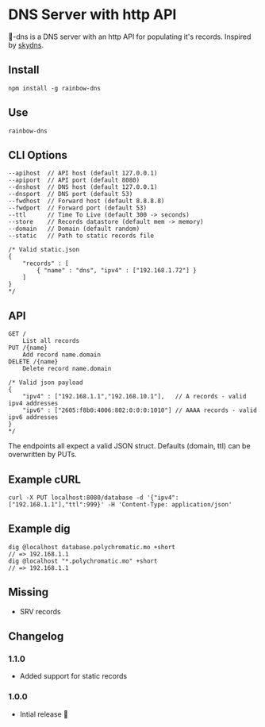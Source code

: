 # DNS Server with http API

:rainbow:-dns is a DNS server with an http API for populating it's records. Inspired by [skydns](https://github.com/skynetservices/skydns).

## Install

    npm install -g rainbow-dns

## Use

    rainbow-dns

## CLI Options

    --apihost  // API host (default 127.0.0.1)
    --apiport  // API port (default 8080)
    --dnshost  // DNS host (default 127.0.0.1)
    --dnsport  // DNS port (default 53)
    --fwdhost  // Forward host (default 8.8.8.8)
    --fwdport  // Forward port (default 53)
    --ttl      // Time To Live (default 300 -> seconds)
    --store    // Records datastore (default mem -> memory)
    --domain   // Domain (default random)
    --static   // Path to static records file

    /* Valid static.json
    {
        "records" : [
            { "name" : "dns", "ipv4" : ["192.168.1.72"] }
        ]
    }
    */

## API

    GET /
        List all records
    PUT /{name}
        Add record name.domain
    DELETE /{name}
        Delete record name.domain

    /* Valid json payload
    {
        "ipv4" : ["192.168.1.1","192.168.10.1"],   // A records - valid ipv4 addresses
        "ipv6" : ["2605:f8b0:4006:802:0:0:0:1010"] // AAAA records - valid ipv6 addresses
    }
    */

The endpoints all expect a valid JSON struct. Defaults (domain, ttl) can be overwritten by PUTs.

## Example cURL

    curl -X PUT localhost:8080/database -d '{"ipv4":["192.168.1.1"],"ttl":999}' -H 'Content-Type: application/json'

## Example dig

    dig @localhost database.polychromatic.mo +short
    // => 192.168.1.1
    dig @localhost "*.polychromatic.mo" +short
    // => 192.168.1.1


## Missing

* SRV records

## Changelog

### 1.1.0

* Added support for static records

### 1.0.0

* Intial release :tada:
